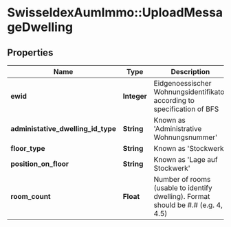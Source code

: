 # SwisseldexAumImmo::UploadMessageDwelling

## Properties
Name | Type | Description | Notes
------------ | ------------- | ------------- | -------------
**ewid** | **Integer** | Eidgenoessischer Wohnungsidentifikator according to specification of BFS | [optional] 
**administative_dwelling_id_type** | **String** | Known as &#x27;Administrative Wohnungsnummer&#x27; | [optional] 
**floor_type** | **String** | Known as &#x27;Stockwerk&#x27; | 
**position_on_floor** | **String** | Known as &#x27;Lage auf Stockwerk&#x27; | [optional] 
**room_count** | **Float** | Number of rooms (usable to identify dwelling). Format should be #.# (e.g. 4, 4.5) | [optional] 

